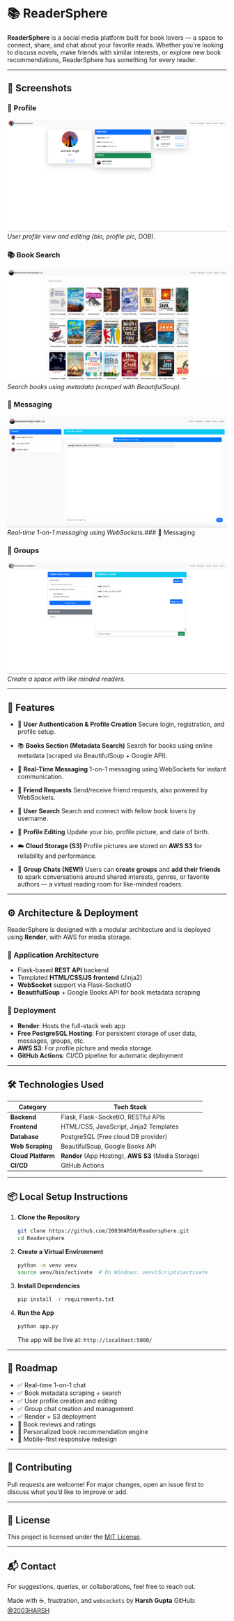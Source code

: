 # 📚 ReaderSphere

**ReaderSphere** is a social media platform built for book lovers — a space to connect, share, and chat about your favorite reads. Whether you're looking to discuss novels, make friends with similar interests, or explore new book recommendations, ReaderSphere has something for every reader.

---

## 📸 Screenshots

### 🔐 Profile

![Profile Page](artifacts/1.png)
*User profile view and editing (bio, profile pic, DOB).*

### 📚 Book Search

![Book Search](artifacts/3.png)
*Search books using metadata (scraped with BeautifulSoup).*

### 💬 Messaging

![Chat Interface](artifacts/2.png)
*Real-time 1-on-1 messaging using WebSockets.*### 💬 Messaging

### 💬 Groups

![Chat Interface](artifacts/4.png)
*Create a space with like minded readers.*

---

## 🌟 Features

* 👤 **User Authentication & Profile Creation**
  Secure login, registration, and profile setup.

* 📚 **Books Section (Metadata Search)**
  Search for books using online metadata (scraped via BeautifulSoup + Google API).

* 💬 **Real-Time Messaging**
  1-on-1 messaging using WebSockets for instant communication.

* 🤝 **Friend Requests**
  Send/receive friend requests, also powered by WebSockets.

* 🔎 **User Search**
  Search and connect with fellow book lovers by username.

* 📝 **Profile Editing**
  Update your bio, profile picture, and date of birth.

* ☁️ **Cloud Storage (S3)**
  Profile pictures are stored on **AWS S3** for reliability and performance.

* 👥 **Group Chats (NEW!)**
  Users can **create groups** and **add their friends** to spark conversations around shared interests, genres, or favorite authors — a virtual reading room for like-minded readers.

---

## ⚙️ Architecture & Deployment

ReaderSphere is designed with a modular architecture and is deployed using **Render**, with AWS for media storage.

### 🧱 Application Architecture

* Flask-based **REST API** backend
* Templated **HTML/CSS/JS frontend** (Jinja2)
* **WebSocket** support via Flask-SocketIO
* **BeautifulSoup** + Google Books API for book metadata scraping

### 🚀 Deployment

* **Render**: Hosts the full-stack web app
* **Free PostgreSQL Hosting**: For persistent storage of user data, messages, groups, etc.
* **AWS S3**: For profile picture and media storage
* **GitHub Actions**: CI/CD pipeline for automatic deployment

---

## 🛠️ Technologies Used

| Category           | Tech Stack                                           |
| ------------------ | ---------------------------------------------------- |
| **Backend**        | Flask, Flask-SocketIO, RESTful APIs                  |
| **Frontend**       | HTML/CSS, JavaScript, Jinja2 Templates               |
| **Database**       | PostgreSQL (Free cloud DB provider)                  |
| **Web Scraping**   | BeautifulSoup, Google Books API                      |
| **Cloud Platform** | **Render** (App Hosting), **AWS S3** (Media Storage) |
| **CI/CD**          | GitHub Actions                                       |

---

## 📦 Local Setup Instructions

1. **Clone the Repository**

   ```bash
   git clone https://github.com/2003HARSH/Readersphere.git
   cd Readersphere
   ```

2. **Create a Virtual Environment**

   ```bash
   python -m venv venv
   source venv/bin/activate  # On Windows: venv\Scripts\activate
   ```

3. **Install Dependencies**

   ```bash
   pip install -r requirements.txt
   ```

4. **Run the App**

   ```bash
   python app.py
   ```

   The app will be live at: `http://localhost:5000/`

---

## 📌 Roadmap

* ✅ Real-time 1-on-1 chat
* ✅ Book metadata scraping + search
* ✅ User profile creation and editing
* ✅ Group chat creation and management
* ✅ Render + S3 deployment
* 🚧 Book reviews and ratings
* 🚧 Personalized book recommendation engine
* 🚧 Mobile-first responsive redesign

---

## 🤝 Contributing

Pull requests are welcome! For major changes, open an issue first to discuss what you’d like to improve or add.

---

## 📄 License

This project is licensed under the [MIT License](LICENSE).

---

## 📬 Contact

For suggestions, queries, or collaborations, feel free to reach out.

Made with ☕, frustration, and `websockets` by **Harsh Gupta**
GitHub: [@2003HARSH](https://github.com/2003HARSH)
